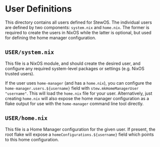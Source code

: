# User Definitions
This directory contains all users defined for StewOS. The individual users
are defined by two components: `system.nix` and `home.nix`. The former is
required to create the users in NixOS while the latter is optional, but
used for defining the home manager configuration.

## `USER/system.nix`
This file is a NixOS module, and should create the desired user, and configure
any required system-level packages or settings (e.g. NixOS trusted users).

If the user uses `home-manager` (and has a `home.nix`), you can configure
the `home-manager.users.${username}` field with
`stew.mkHomeManagerUser "username"`. This will load the `home.nix` file for
your user. Alternatively, just creating `home.nix` will also expose the
home manager configuration as a flake output for use with the
`home-manager` command line tool directly.

## `USER/home.nix`
This file is a Home Manager configuration for the given user. If present,
the root flake will expose a `homeConfigurations.${username}` field which
points to this home configuration.
